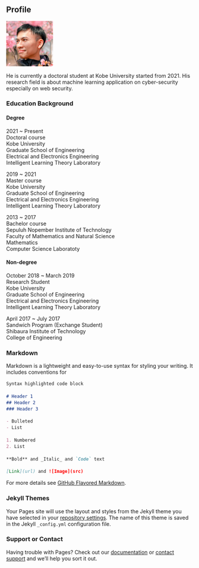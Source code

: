 ## Profile
<img src="personalPhoto.JPG" width=25% height=25%/>

He is currently a doctoral student at Kobe University started from 2021. His research field is about machine learning application on cyber-security especially on web security.

### Education Background
#### Degree
2021 ~ Present<br>
Doctoral course<br>
Kobe University<br>
Graduate School of Engineering<br>
Electrical and Electronics Engineering<br>
Intelligent Learning Theory Laboratory<br>

2019 ~ 2021<br>
Master course<br>
Kobe University<br>
Graduate School of Engineering<br>
Electrical and Electronics Engineering<br>
Intelligent Learning Theory Laboratory<br>

2013 ~ 2017<br>
Bachelor course<br>
Sepuluh Nopember Institute of Technology<br>
Faculty of Mathematics and Natural Science<br>
Mathematics<br>
Computer Science Laboratoty<br>

#### Non-degree
October 2018 ~ March 2019<br>
Research Student<br>
Kobe University<br>
Graduate School of Engineering<br>
Electrical and Electronics Engineering<br>
Intelligent Learning Theory Laboratory<br>

April 2017 ~ July 2017<br>
Sandwich Program (Exchange Student)<br>
Shibaura Institute of Technology<br>
College of Engineering<br>

### Markdown

Markdown is a lightweight and easy-to-use syntax for styling your writing. It includes conventions for

```markdown
Syntax highlighted code block

# Header 1
## Header 2
### Header 3

- Bulleted
- List

1. Numbered
2. List

**Bold** and _Italic_ and `Code` text

[Link](url) and ![Image](src)
```

For more details see [GitHub Flavored Markdown](https://guides.github.com/features/mastering-markdown/).

### Jekyll Themes

Your Pages site will use the layout and styles from the Jekyll theme you have selected in your [repository settings](https://github.com/rozimahfud/rozimahfud.github.io/settings/pages). The name of this theme is saved in the Jekyll `_config.yml` configuration file.

### Support or Contact

Having trouble with Pages? Check out our [documentation](https://docs.github.com/categories/github-pages-basics/) or [contact support](https://support.github.com/contact) and we’ll help you sort it out.
